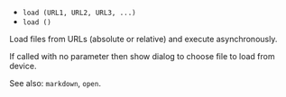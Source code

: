 - `load (URL1, URL2, URL3, ...)`
- `load ()`

Load files from URLs (absolute or relative) and execute asynchronously.

If called with no parameter then show dialog to choose file to load from
device.

See also: `markdown`, `open`.
